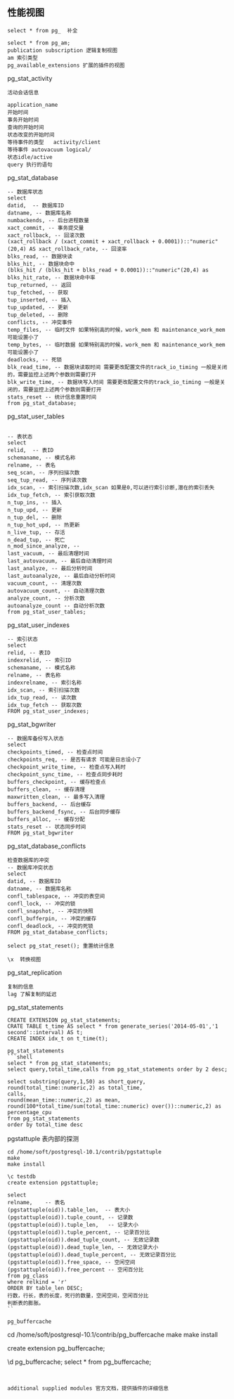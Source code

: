 ## 性能视图

```shell
select * from pg_  补全

select * from pg_am;
publication subscription 逻辑复制视图
am 索引类型
pg_available_extensions 扩展的插件的视图

```

pg_stat_activity
```shell
活动会话信息

application_name
开始时间
事务开始时间
查询的开始时间
状态改变的开始时间
等待事件的类型   activity/client
等待事件 autovacuum logical/
状态idle/active
query 执行的语句

```


pg_stat_database
```shell
-- 数据库状态
select
datid,  -- 数据库ID
datname, -- 数据库名称
numbackends, -- 后台进程数量
xact_commit, -- 事务提交量
xact_rollback, -- 回滚次数
(xact_rollback / (xact_commit + xact_rollback + 0.0001))::"numeric"(20,4) AS xact_rollback_rate, -- 回滚率
blks_read, -- 数据块读
blks_hit, -- 数据块命中
(blks_hit / (blks_hit + blks_read + 0.0001))::"numeric"(20,4) as blks_hit_rate, -- 数据块命中率
tup_returned, -- 返回
tup_fetched, -- 获取
tup_inserted, -- 插入
tup_updated, -- 更新
tup_deleted, -- 删除
conflicts, -- 冲突事件
temp_files, -- 临时文件 如果特别高的时候，work_mem 和 maintenance_work_mem可能设置小了
temp_bytes, -- 临时数据 如果特别高的时候，work_mem 和 maintenance_work_mem可能设置小了
deadlocks, -- 死锁
blk_read_time, -- 数据块读取时间 需要更改配置文件的track_io_timing 一般是关闭的，需要监控上述两个参数则需要打开
blk_write_time, -- 数据块写入时间 需要更改配置文件的track_io_timing 一般是关闭的，需要监控上述两个参数则需要打开
stats_reset -- 统计信息重置时间
from pg_stat_database;

```

pg_stat_user_tables
```shell

-- 表状态
select
relid,	-- 表ID
schemaname, -- 模式名称
relname, -- 表名
seq_scan, -- 序列扫描次数
seq_tup_read, -- 序列读次数
idx_scan, -- 索引扫描次数,idx_scan 如果是0,可以进行索引诊断,潜在的索引丢失
idx_tup_fetch, -- 索引获取次数
n_tup_ins, -- 插入
n_tup_upd, -- 更新
n_tup_del, -- 删除
n_tup_hot_upd, -- 热更新
n_live_tup, -- 存活
n_dead_tup, -- 死亡
n_mod_since_analyze, --
last_vacuum, -- 最后清理时间
last_autovacuum, -- 最后自动清理时间
last_analyze, -- 最后分析时间
last_autoanalyze, -- 最后自动分析时间
vacuum_count, -- 清理次数
autovacuum_count, -- 自动清理次数
analyze_count, -- 分析次数
autoanalyze_count -- 自动分析次数
from pg_stat_user_tables;

```

pg_stat_user_indexes
```shell
-- 索引状态
select
relid, -- 表ID
indexrelid, -- 索引ID
schemaname, -- 模式名称
relname, -- 表名称
indexrelname, -- 索引名称
idx_scan, -- 索引扫描次数
idx_tup_read, -- 读次数
idx_tup_fetch -- 获取次数
FROM pg_stat_user_indexes;

```

pg_stat_bgwriter
```shell
-- 数据库备份写入状态
select
checkpoints_timed, -- 检查点时间
checkpoints_req, -- 是否有请求 可能是日志设小了
checkpoint_write_time, -- 检查点写入耗时
checkpoint_sync_time, -- 检查点同步耗时
buffers_checkpoint, -- 缓存检查点
buffers_clean, -- 缓存清理
maxwritten_clean, -- 最多写入清理
buffers_backend, -- 后台缓存
buffers_backend_fsync, -- 后台同步缓存
buffers_alloc, -- 缓存分配
stats_reset -- 状态同步时间
FROM pg_stat_bgwriter

```

pg_stat_database_conflicts
```shell
检查数据库的冲突
-- 数据库冲突状态
select
datid, -- 数据库ID
datname, -- 数据库名称
confl_tablespace, -- 冲突的表空间
confl_lock, -- 冲突的锁
confl_snapshot, -- 冲突的快照
confl_bufferpin, -- 冲突的缓存
confl_deadlock, -- 冲突的死锁
FROM pg_stat_database_conflicts;

```

```shell
select pg_stat_reset(); 重置统计信息

\x  转换视图
```

pg_stat_replication
```shell
复制的信息
lag 了解复制的延迟

```

pg_stat_statements
```shell
CREATE EXTENSION pg_stat_statements;
CRATE TABLE t_time AS select * from generate_series('2014-05-01','1 second'::interval) AS t;
CREATE INDEX idx_t on t_time(t);

pg_stat_statements
```shell
select * from pg_stat_statements;
select query,total_time,calls from pg_stat_statements order by 2 desc;

select substring(query,1,50) as short_query,
round(total_time::numeric,2) as total_time,
calls,
round(mean_time::numeric,2) as mean,
round(100*total_time/sum(total_time::numeric) over())::numeric,2) as percentage_cpu
from pg_stat_statements
order by total_time desc
```

pgstattuple  表内部的探测
```
cd /home/soft/postgresql-10.1/contrib/pgstattuple
make
make install

\c testdb
create extension pgstattuple;

select
relname,	-- 表名
(pgstattuple(oid)).table_len,  -- 表大小
(pgstattuple(oid)).tuple_count, -- 记录数
(pgstattuple(oid)).tuple_len,	-- 记录大小
(pgstattuple(oid)).tuple_percent, -- 记录百分比
(pgstattuple(oid)).dead_tuple_count, -- 无效记录数
(pgstattuple(oid)).dead_tuple_len, -- 无效记录大小
(pgstattuple(oid)).dead_tuple_percent, -- 无效记录百分比
(pgstattuple(oid)).free_space, -- 空闲空间
(pgstattuple(oid)).free_percent -- 空闲百分比
from pg_class
where relkind = 'r'
ORDER BY table_len DESC;
行数，行长，表的长度，死行的数量，空闲空间，空闲百分比
判断表的膨胀。
``

pg_buffercache
```
cd /home/soft/postgresql-10.1/contrib/pg_buffercache
make
make install

create extension pg_buffercache;

\d pg_buffercache;
select * from pg_buffercache;


```


additional supplied modules 官方文档，提供插件的详细信息
